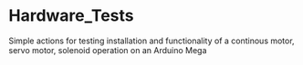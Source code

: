 # Hardware_Tests

Simple actions for testing installation and functionality of a continous motor, servo motor, solenoid operation on an Arduino Mega
